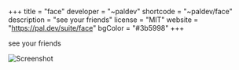 +++
title = "face"
developer = "~paldev"
shortcode = "~paldev/face"
description = "see your friends"
license = "MIT"
website = "https://pal.dev/suite/face"
bgColor = "#3b5998"
+++

see your friends

![Screenshot](https://storage.googleapis.com/media.urbit.org/site/ecosystem/applications/face.png)
